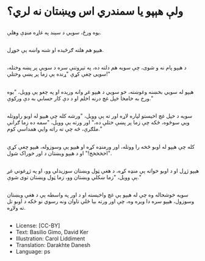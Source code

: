 # ولې هېپو یا سمندري اس ویښتان نه لري؟

##
یوه ورځ، سويي د سیند په غاړه منډې وهلې.

##
هیپو هم هلته ګرځيده او شنه واښه ېې خوړل.

##
د هیپو پام نه و شوی، چې سویه هم دلته ده، په تیروتنې سره د سويي پر پښه وختله، سويی چغې کړې "ړنده ېې زما پر پښې وختلې!"

##
هیپو له سويي بخښنه وغوښته، خو سويي د هيپو غږ وانه ورېده او په چغو ېې وویل، "یوه ورخ به خامخا خپل غچ درنه اخلم او د دې کار حسابي به دې ورکوې."

##
سویه د خپل غچ اخیستو لپاره لاړه اور ته ېې وویل، "ورشه کله چې هیپو له اوبو راووتله ويي سوځوه، ځکه چې زما پر پښې ختلې ده،" اور ورته یې وویل، "سمه ده زما ګرانې ملګرې، څه چې ته راته وايې همداسې کوم."

##
کله چې هیپو له اوبو څخه را ووتله، اور ورمنډه کړه او هیپو ېې وسوزوله، هیپو چغې کړې "اخخخخخ!" او د هیپو ويښتان د اور خوراک شول.

##
هیپو ژړل او د اوبو خواته ېې منډه کړه، د هغې ټول ویښتان سوزیدلې وو، او په ژړغوني غږ ېې وویل، "زما ښکلي ويښتان وو، زما ټول ويښتان توى شوې."

##
سویه خوشحاله وه چې له هیپو ېې غچ واخیسته او د اور په واسطه ېې د هغې ويښتان وسوزول، هیپو سره دا ویره وه، چې اور ورته بيا ځلي تاوان ونه رسوي نو ځکه د اوبو تل ته ولاړه.

##
* License: [CC-BY]
* Text: Basilio Gimo, David Ker
* Illustration: Carol Liddiment
* Translation: Darakhte Danesh
* Language: ps
